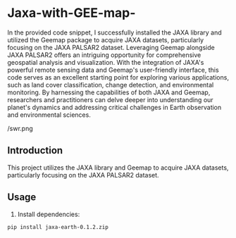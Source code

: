 # Jaxa-with-GEE-map-


In the provided code snippet, I successfully installed the JAXA library and utilized the Geemap package to acquire JAXA datasets, particularly focusing on the JAXA PALSAR2 dataset. Leveraging Geemap alongside JAXA PALSAR2 offers an intriguing opportunity for comprehensive geospatial analysis and visualization. With the integration of JAXA's powerful remote sensing data and Geemap's user-friendly interface, this code serves as an excellent starting point for exploring various applications, such as land cover classification, change detection, and environmental monitoring. By harnessing the capabilities of both JAXA and Geemap, researchers and practitioners can delve deeper into understanding our planet's dynamics and addressing critical challenges in Earth observation and environmental sciences.

/swr.png

## Introduction
This project utilizes the JAXA library and Geemap to acquire JAXA datasets, particularly focusing on the JAXA PALSAR2 dataset. 

## Usage
1. Install dependencies:
```bash
pip install jaxa-earth-0.1.2.zip



